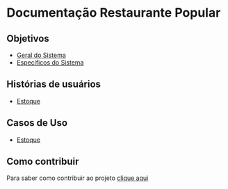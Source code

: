 # Documentação Restaurante Popular

## Objetivos

- [Geral do Sistema](objetivos/objetivo-geral-do-sistema.md)
- [Específicos do Sistema](objetivos/objetivos-especificos-do-sistema.md)

## Histórias de usuários

- [Estoque](historias-de-usuarios/estoque.md)

## Casos de Uso

- [Estoque](casos-de-uso/estoque.md)

## Como contribuir

Para saber como contribuir ao projeto [clique aqui](CONTRIBUTING.md)
